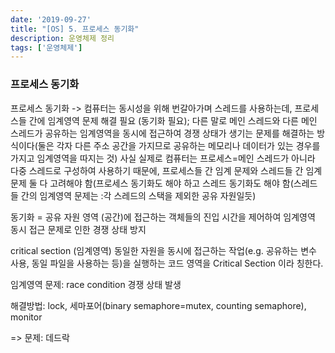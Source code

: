 ```yaml
---
date: '2019-09-27'
title: "[OS] 5. 프로세스 동기화"
description: 운영체제 정리
tags: ['운영체제']
---
```

> 

### 프로세스 동기화

프로세스 동기화 -> 컴퓨터는 동시성을 위해 번갈아가며 스레드를 사용하는데, 프로세스들 간에 임계영역 문제 해결 필요 (동기화 필요); 다른 말로 메인 스레드와 다른 메인 스레드가 공유하는 임계영역을 동시에 접근하여 경쟁 상태가 생기는 문제를 해결하는 방식이다(둘은 각자 다른 주소 공간을 가지므로 공유하는 메모리나 데이터가 있는 경우를 가지고 임계영역을 따지는 것)
사실 실제로 컴퓨터는 프로세스=메인 스레드가 아니라 다중 스레드로 구성하여 사용하기 때문에, 프로세스들 간 임계 문제와 스레드들 간 임계문제 둘 다 고려해야 함(프로세스 동기화도 해야 하고 스레드 동기화도 해야 함(스레드들 간의 임계영역 문제는 :각 스레드의 스택을 제외한 공유 자원일듯)

동기화 = 공유 자원 영역 (공간)에 접근하는 객체들의 진입 시간을 제어하여 임계영역 동시 접근 문제로 인한 경쟁 상태 방지


critical section (임계영역) 동일한 자원을 동시에 접근하는 작업(e.g. 공유하는 변수 사용, 동일 파일을 사용하는 등)을 실행하는 코드 영역을 Critical Section 이라 칭한다.

임계영역 문제: race condition 경쟁 상태 발생

해결방법: lock, 세마포어(binary semaphore=mutex, counting semaphore), monitor

=> 문제: 데드락